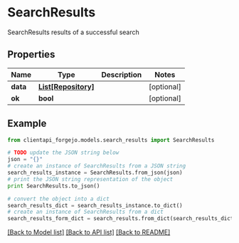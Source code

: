 # SearchResults

SearchResults results of a successful search

## Properties
Name | Type | Description | Notes
------------ | ------------- | ------------- | -------------
**data** | [**List[Repository]**](Repository.md) |  | [optional] 
**ok** | **bool** |  | [optional] 

## Example

```python
from clientapi_forgejo.models.search_results import SearchResults

# TODO update the JSON string below
json = "{}"
# create an instance of SearchResults from a JSON string
search_results_instance = SearchResults.from_json(json)
# print the JSON string representation of the object
print SearchResults.to_json()

# convert the object into a dict
search_results_dict = search_results_instance.to_dict()
# create an instance of SearchResults from a dict
search_results_form_dict = search_results.from_dict(search_results_dict)
```
[[Back to Model list]](../README.md#documentation-for-models) [[Back to API list]](../README.md#documentation-for-api-endpoints) [[Back to README]](../README.md)


